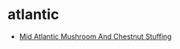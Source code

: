 # atlantic

 * [Mid Atlantic Mushroom And Chestnut Stuffing](index/m/mid-atlantic-mushroom-and-chestnut-stuffing-810.json)

